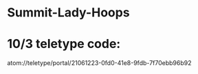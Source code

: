 # Summit-Lady-Hoops
# 10/3 teletype code:
atom://teletype/portal/21061223-0fd0-41e8-9fdb-7f70ebb96b92

